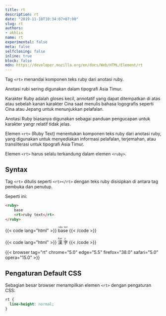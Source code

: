 ```yaml
---
title: rt
description: rt
date: "2019-11-18T10:34:07+07:00"
slug: rt
authors:
- akhlis
name: rt
experimental: false
meta: false
selfclosing: false
inline: true
block: false
mdn: https://developer.mozilla.org/en/docs/Web/HTML/Element/rt
---
```


Tag `<rt>` menandai komponen teks ruby ​​dari anotasi ruby.

Anotasi rubi sering digunakan dalam tipografi Asia Timur.

Karakter Ruby adalah gloses kecil, annotatif yang dapat ditempatkan di atas atau sebelah kanan karakter Cina saat menulis bahasa logografis seperti Cina atau Jepang untuk menunjukkan pelafalan.

Anotasi Ruby biasanya digunakan sebagai panduan pengucapan untuk karakter yangr relatif tidak jelas.

Elemen `<rt>` (Ruby Text) menentukan komponen teks ruby dari anotasi ruby, yang digunakan untuk menyediakan informasi pelafalan, terjemahan, atau transliterasi untuk tipografi Asia Timur.

Elemen `<rt>` harus selalu terkandung dalam elemen `<ruby>`.

## Syntax

Tag `<rt>` ditulis seperti `<rt></rt>` dengan teks ruby disisipkan di antara tag pembuka dan penutup.

Seperti ini:
```html
<ruby>
	base 
	<rt>ruby text</rt>
</ruby>
```

{{< code lang="html" >}}
<ruby>
	base 
	<rt>ruby text</rt>
</ruby>
{{< /code >}}

{{< code lang="html" >}}
<ruby>
  漢 <rp>(</rp>
  <rt>Kan</rt>
  <rp>)</rp>
  字 <rp>(</rp>
  <rt>ji</rt>
  <rp>)</rp>
</ruby>
{{< /code >}}

{{< browser tag="rt" chrome="5.0" edge="5.5" firefox="38.0" safari="5.0" opera="15.0" >}}


## Pengaturan Default CSS

Sebagian besar browser menampilkan elemen `<rt>` dengan pengaturan CSS:

```css
rt {
  line-height: normal;
}
```